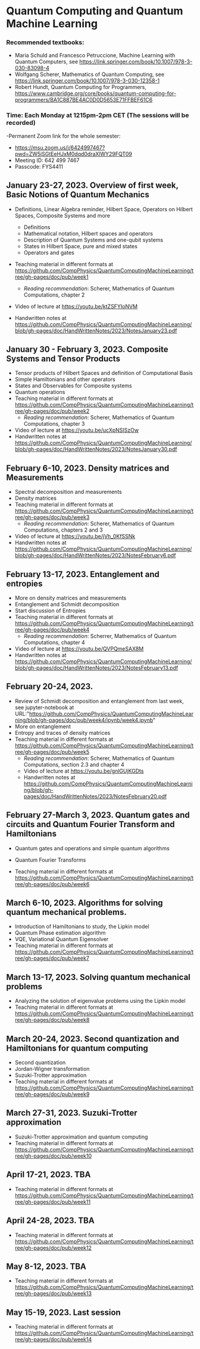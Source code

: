 # Quantum Computing and Quantum Machine Learning 

### Recommended textbooks:
- Maria Schuld and Francesco Petruccione, Machine Learning with Quantum Computers, see https://link.springer.com/book/10.1007/978-3-030-83098-4
- Wolfgang Scherer, Mathematics of Quantum Computing, see https://link.springer.com/book/10.1007/978-3-030-12358-1
- Robert Hundt, Quantum Computing for Programmers, https://www.cambridge.org/core/books/quantum-computing-for-programmers/BA1C887BE4AC0D0D5653E71FFBEF61C6


### Time: Each Monday at 1215pm-2pm CET (The sessions will be recorded)
-Permanent Zoom link for the whole semester:
 - https://msu.zoom.us/j/6424997467?pwd=ZW5jSGtEeHJxM0dqd0draXlWY29FQT09
 - Meeting ID: 642 499 7467
 - Passcode: FYS4411



## January 23-27, 2023. Overview of first week, Basic Notions of Quantum Mechanics
- Definitions, Linear Algebra reminder, Hilbert Space, Operators on Hilbert Spaces, Composite Systems and more
  - Definitions
  - Mathematical notation, Hilbert spaces and operators
  - Description of Quantum Systems and one-qubit systems 
  - States in Hilbert Space, pure and mixed states
  - Operators and gates
- Teaching material in different formats at https://github.com/CompPhysics/QuantumComputingMachineLearning/tree/gh-pages/doc/pub/week1
  - _Reading recommendation_: Scherer, Mathematics of Quantum Computations, chapter 2

- Video of lecture at https://youtu.be/ktZSFYIoNVM
- Handwritten notes at https://github.com/CompPhysics/QuantumComputingMachineLearning/blob/gh-pages/doc/HandWrittenNotes/2023/NotesJanuary23.pdf

## January 30 - February 3, 2023. Composite Systems and Tensor Products
  - Tensor products of Hilbert Spaces and definition of Computational Basis
  - Simple Hamiltonians and other operators
  - States and Observables for Composite systems
  - Quantum operations
- Teaching material in different formats at https://github.com/CompPhysics/QuantumComputingMachineLearning/tree/gh-pages/doc/pub/week2  
  - _Reading recommendation_: Scherer, Mathematics of Quantum Computations, chapter 3
- Video of lecture at https://youtu.be/ucXpNSISzOw
- Handwritten notes at https://github.com/CompPhysics/QuantumComputingMachineLearning/blob/gh-pages/doc/HandWrittenNotes/2023/NotesJanuary30.pdf

## February 6-10, 2023. Density matrices and Measurements
  - Spectral decomposition and measurements
  - Density matrices
- Teaching material in different formats at https://github.com/CompPhysics/QuantumComputingMachineLearning/tree/gh-pages/doc/pub/week3  
  - _Reading recommendation_: Scherer, Mathematics of Quantum Computations, chapters 2 and 3
- Video of lecture at https://youtu.be/jVh_0KfSSNk
- Handwritten notes at https://github.com/CompPhysics/QuantumComputingMachineLearning/blob/gh-pages/doc/HandWrittenNotes/2023/NotesFebruary6.pdf

## February 13-17, 2023. Entanglement and entropies
  - More on density matrices and measurements
  - Entanglement and Schmidt decomposition 
  - Start discussion of Entropies
- Teaching material in different formats at https://github.com/CompPhysics/QuantumComputingMachineLearning/tree/gh-pages/doc/pub/week4  
  - _Reading recommendation_: Scherrer, Mathematics of Quantum Computations, chapter 4
- Video of lecture at https://youtu.be/QVPQmeSAX8M
- Handwritten notes at https://github.com/CompPhysics/QuantumComputingMachineLearning/blob/gh-pages/doc/HandWrittenNotes/2023/NotesFebruary13.pdf


## February 20-24, 2023. 
  - Review of Schmidt decomposition and entanglement from last week, see jupyter-notebook at URL:"https://github.com/CompPhysics/QuantumComputingMachineLearning/blob/gh-pages/doc/pub/week4/ipynb/week4.ipynb"
  - More on entanglement
  - Entropy and traces of density matrices
- Teaching material in different formats at https://github.com/CompPhysics/QuantumComputingMachineLearning/tree/gh-pages/doc/pub/week5  
  - _Reading recommendation_: Scherer, Mathematics of Quantum Computations, section 2.3 and chapter 4  
  - Video of lecture at https://youtu.be/gnlGUjKGDts
  - Handwritten notes at https://github.com/CompPhysics/QuantumComputingMachineLearning/blob/gh-pages/doc/HandWrittenNotes/2023/NotesFebruary20.pdf  

## February 27-March 3, 2023. Quantum gates and circuits and Quantum Fourier Transform and Hamiltonians
  - Quantum gates and operations and simple quantum algorithms
  - Quantum Fourier Transforms

- Teaching material in different formats at https://github.com/CompPhysics/QuantumComputingMachineLearning/tree/gh-pages/doc/pub/week6

##  March 6-10, 2023. Algorithms for solving quantum mechanical problems.
  - Introduction of Hamiltonians to study, the Lipkin model
  - Quantum Phase estimation algorithm
  - VQE, Variational Quantum Eigensolver
- Teaching material in different formats at https://github.com/CompPhysics/QuantumComputingMachineLearning/tree/gh-pages/doc/pub/week7

##  March 13-17, 2023. Solving quantum mechanical problems
  - Analyzing the solution of eigenvalue problems using the Lipkin model
- Teaching material in different formats at https://github.com/CompPhysics/QuantumComputingMachineLearning/tree/gh-pages/doc/pub/week8

## March 20-24, 2023. Second quantization and Hamiltonians for quantum computing
  - Second quantization
  - Jordan-Wigner transformation
  - Suzuki-Trotter approximation
- Teaching material in different formats at https://github.com/CompPhysics/QuantumComputingMachineLearning/tree/gh-pages/doc/pub/week9

## March 27-31, 2023. Suzuki-Trotter approximation
  - Suzuki-Trotter approximation and quantum computing
- Teaching material in different formats at https://github.com/CompPhysics/QuantumComputingMachineLearning/tree/gh-pages/doc/pub/week10

## April 17-21, 2023. TBA
- Teaching material in different formats at https://github.com/CompPhysics/QuantumComputingMachineLearning/tree/gh-pages/doc/pub/week11
## April 24-28, 2023. TBA
- Teaching material in different formats at https://github.com/CompPhysics/QuantumComputingMachineLearning/tree/gh-pages/doc/pub/week12

## May 8-12, 2023. TBA
- Teaching material in different formats at https://github.com/CompPhysics/QuantumComputingMachineLearning/tree/gh-pages/doc/pub/week13
## May 15-19, 2023. Last session
- Teaching material in different formats at https://github.com/CompPhysics/QuantumComputingMachineLearning/tree/gh-pages/doc/pub/week14

